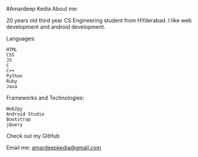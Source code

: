 #Amardeep Kedia
About me:

20 years old third year CS Engineering student from HYderabad. I like web development and android development.

Languages:

    HTML
    CSS
    JS
    C
    C++
    Python
    Ruby
    Java
  
Frameworks and Technologies:

    Web2py
    Android Studio
    Bootstrap
    jQuery

Check out my GitHub

Email me: amardeepkedia@gmail.com

